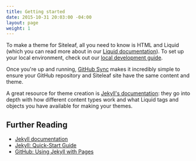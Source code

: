 ```yaml
---
title: Getting started
date: 2015-10-31 20:03:00 -04:00
layout: page
weight: 1
---
```


To make a theme for Siteleaf, all you need to know is HTML and Liquid (which you can read more about in our [Liquid documentation](/theme-development/liquid.html)). To set up your local environment, check out our [local development guide](/theme-development/local-development.html).

Once you're up and running, [GitHub Sync](/theme-development/github-sync.html) makes it incredibly simple to ensure your GitHub repository and Siteleaf site have the same content and theme.

A great resource for theme creation is [Jekyll's documentation](http://jekyllrb.com/docs): they go into depth with how different content types work and what Liquid tags and objects you have available for making your themes.

## Further Reading

- [Jekyll documentation](http://jekyllrb.com/docs)
- [Jekyll: Quick-Start Guide](http://jekyllrb.com/docs/quickstart/)
- [GitHub: Using Jekyll with Pages](https://help.github.com/articles/using-jekyll-with-pages/)
